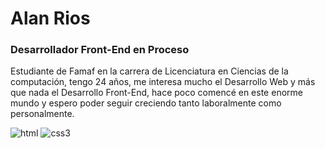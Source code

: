 # Alan Rios

### Desarrollador Front-End en Proceso

Estudiante de Famaf en la carrera de Licenciatura en Ciencias de la computación, tengo 24 años, me interesa mucho el Desarrollo Web y más que nada el Desarrollo Front-End, hace poco comencé en este enorme mundo y espero poder seguir creciendo tanto laboralmente como personalmente.

![html](https://user-images.githubusercontent.com/58795417/97876393-8bee8b00-1cfa-11eb-8764-8285125190b8.png)
![css3](https://user-images.githubusercontent.com/58795417/97877054-6ca42d80-1cfb-11eb-9adb-d80a5edd9591.png)



